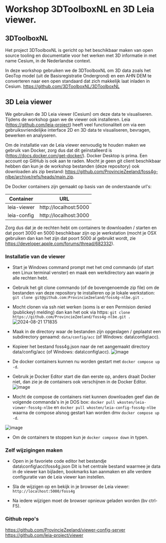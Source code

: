 # Workshop 3DToolboxNL en 3D Leia viewer.

## 3DToolboxNL
Het project 3DToolboxNL is gericht op het beschikbaar maken van open source tooling en documentatie voor het werken met 3D informatie in met name Cesium, in de Nederlandse context.

In deze workshop gebruiken we de 3DToolboxNL om 3D data zoals het GeoTop model (uit de Basisregistratie Ondergrond) en een AHN DEM te converteren naar een open standaard dat zich makkelijk laat inladen in Cesium. https://github.com/3DToolboxNL/3DToolboxNL

## 3D Leia viewer
We gebruiken de 3D Leia viewer (Cesium) om deze data te visualiseren. Tijdens de workshop gaan we de viewer ook installeren. Leia (https://github.com/leia-project) heeft veel functionaliteit om via een gebruiksvriendelijke interface 2D en 3D data te visualiseren, bevragen, bewerken en analyseren.

Om de installatie van de Leia viewer eenvoudig te houden maken we gebruik van Docker, zorg dus dat dit geïnstalleerd is (https://docs.docker.com/get-docker/). Docker Desktop is prima. Een account op GitHub is ook aan te raden. Mocht je geen git client beschikbaar hebben dan kun je de workshop bestanden (deze repository) ook downloaden als zip bestand: https://github.com/ProvincieZeeland/foss4g-nlbe/archive/refs/heads/main.zip. 

De Docker containers zijn gemaakt op basis van de onderstaande url's:

| Container | URL |
| ----------- | ----------- |
| leia-viewer | http://localhost:5000 |
| leia-config | http://localhost:3000 |

Zorg dus dat je de rechten hebt om containers te downloaden / starten en dat poort 3000 en 5000 beschikbaar zijn op je werkstation (mocht je OSX gebruiken dan kan het zijn dat poort 5000 al gebruikt wordt, zie https://developer.apple.com/forums/thread/682332).

### Installatie van de viewer
- Start je Windows command prompt met het cmd commando (of start een Linux terminal venster) en maak een werkdirectory aan waarin je alle rechten hebt.
- Gebruik het git clone commando (of de bovengenoemde zip file) om de bestanden van deze repository te installeren op je lokale werkstation: ```git clone git@github.com:ProvincieZeeland/foss4g-nlbe.git .```
- Mocht clonen via ssh niet werken (soms is er een Permision denied (publickey) melding) dan kan het ook via https: ```git clone https://github.com/ProvincieZeeland/foss4g-nlbe.git .```
![2024-08-21 171835](https://github.com/user-attachments/assets/d994e4b8-b944-4864-9499-1e252d28d76d)

- Maak in de directory waar de bestanden zijn opgeslagen / geplaatst een subdirectory genaamd: ```data/config/acc``` (of Windows: data\config\acc).
- Kopieer het bestand foss4g.json naar de net aangemaakt directory data/config/acc (of Windows: data\config\acc).
  ![image](https://github.com/user-attachments/assets/381b81e1-51b4-4635-9b37-f1df6b38e799)


- De docker containers kunnen nu worden gestart met ```docker compose up -d```.
- Gebruik je Docker Editor start die dan eerste op, anders draait Docker niet, dan zie je de containers ook verschijnen in de Docker Editor.
  ![image](https://github.com/user-attachments/assets/90477302-3216-4d5a-b68e-71de40b2a07b)

- Mocht de compose de containers niet kunnen downloaden geef dan de volgende commanda's in je DOS box: ```docker pull wkosten/leia-viewer-foss4g-nlbe``` en ```docker pull wkosten/leia-config-foss4g-nlbe``` waarna de compose alsnog gestart kan worden dmv ```docker compose up -d```.

![image](https://github.com/user-attachments/assets/240d8aee-3ef9-485f-b394-c40f02805abe)
 
- Om de containers te stoppen kun je ```docker compose down``` in typen.


### Zelf wijzigingen maken
- Open in je favoriete code editor het bestandje data\config\acc\foss4g.json Dit is het centrale bestand waarmee je data in de viewer kan bijladen, bookmarks kan aanmaken en alle verdere configuratie van de Leia viewer kan instellen.

- Sla de wijzigen op en bekijk in je browser de Leia viewer: ```http://localhost:5000/foss4g```
- Na iedere wijzigen moet de browser opnieuw geladen worden (bv ctrl-F5).



   
### Github repo's
https://github.com/ProvincieZeeland/viewer-config-server
https://github.com/leia-project/viewer
